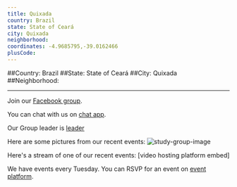 ```yaml
---
title: Quixada
country: Brazil
state: State of Ceará
city: Quixada
neighborhood: 
coordinates: -4.9685795,-39.0162466
plusCode:
---
```


##Country: Brazil
##State: State of Ceará
##City: Quixada
##Neighborhood: 
*****
Join our [Facebook group](https://www.facebook.com/groups/free.code.group.quixada/).

You can chat with us on [chat app]().

Our Group leader is [leader]()

Here are some pictures from our recent events:
![study-group-image]()

Here's a stream of one of our recent events:
[video hosting platform embed]

We have events every Tuesday. You can RSVP for an event on [event platform]().
